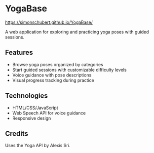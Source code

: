 # YogaBase
https://simonschubert.github.io/YogaBase/

A web application for exploring and practicing yoga poses with guided sessions.

## Features
 - Browse yoga poses organized by categories
 - Start guided sessions with customizable difficulty levels
 - Voice guidance with pose descriptions
 - Visual progress tracking during practice

## Technologies
 - HTML/CSS/JavaScript
 - Web Speech API for voice guidance
 - Responsive design

## Credits
Uses the Yoga API by Alexis Sri.
